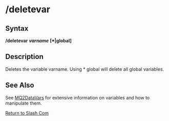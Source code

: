 # /deletevar

## Syntax

**/deletevar** _**varname**_ **\[\*\|global\]**

## Description

Deletes the variable varname. Using \* global will delete all global variables.

## See Also

See [MQ2DataVars](../../documentation/mq2datavars.md) for extensive information on variables and how to manipulate them.

[Return to Slash Com](../slash-commands/)


